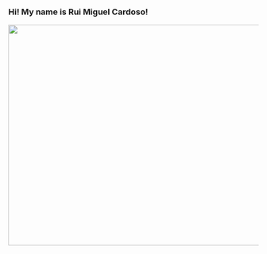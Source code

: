 ### Hi! My name is Rui Miguel Cardoso! 


<img src= ![image](https://user-images.githubusercontent.com/92635217/226136345-cbbacf0c-9065-4454-8143-ba969cba66e2.png)
  width="600" height="445">
